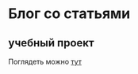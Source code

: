 # Блог со статьями
## учебный проект

 Поглядеть можно [тут](https://startling-peony-f3779d.netlify.app/)
